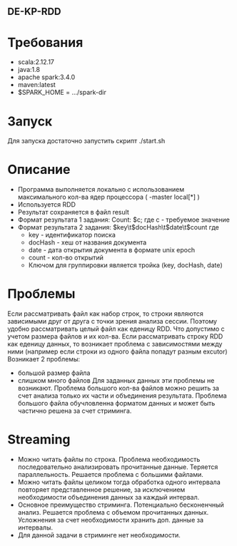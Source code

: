 ## DE-KP-RDD
# Требования
- scala:2.12.17
- java:1.8
- apache spark:3.4.0
- maven:latest
- $SPARK_HOME = .../spark-dir
# Запуск
Для запуска достаточно запустить скрипт ./start.sh
# Описание
- Программа выполняется локально с использованием максимального кол-ва ядер процессора ( -master local[*] )
- Используется RDD
- Результат сохраняется в файл result
- Формат результата 1 задания: Count: $c; где с - требуемое значение
- Формат результата 2 задания: $key\t$docHash\t$date\t$count  где
  - key - идентификатор поиска
  - docHash - хеш от названия документа
  - date - дата открытия документа в формате unix epoch
  - count - кол-во открытий
  - Ключом для группировки является тройка (key, docHash, date)         
# Проблемы
Если рассматривать файл как набор строк, то строки являются зависимыми друг от друга с точки зрения анализа сессии. Поэтому удобно рассматривать целый файл как еденицу RDD. Что допустимо с учетом размера файлов и их кол-ва.
Если рассматривать строку RDD как еденицу данных, то возникает проблема с зависимостями между ними (например если строки из одного файла попадут разным excutor)
Возникает 2 проблемы:
- большой размер файла
- слишком много файлов
Для заданных данных эти проблемы не возникают.  Проблема большого кол-ва файлов можно решить за счет анализа только их части и объединения результата. Проблема большого файла обучловленна форматом данных и может быть частично решена за счет стриминга.
# Streaming
- Можно читать файлы по строка. Проблема необходимость последовательно анализировать прочитанные данные. Теряется параллельность. Решается проблема с большими файлами.
- Можно читать файлы целиком тогда обработка одного интервала повторяет представленное решение, за исключением необходимости объединения данных за каждый интервал.
- Основное преимущество стриминга. Потенциально бесконенчный анализ. Решается проблема с объемом прочитанных данных. Усложнения за счет необходимости хранить доп. данные за интервалы.
- Для данной задачи в стриминге нет необходимости.
